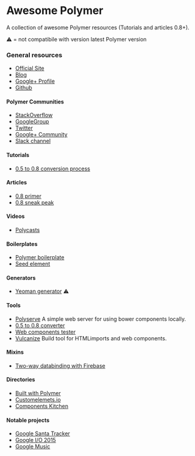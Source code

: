# Awesome Polymer
A collection of awesome Polymer resources (Tutorials and articles 0.8+).

:warning: = not compatibile with version latest Polymer version

### General resources
* [Official Site](https://www.polymer-project.org)
* [Blog](https://blog.polymer-project.org/)
* [Google+ Profile](https://plus.google.com/+PolymerProject/)
* [Github](https://github.com/polymer)

#### Polymer Communities
* [StackOverflow](http://stackoverflow.com/questions/tagged/polymer)
* [GoogleGroup](https://groups.google.com/forum/#!forum/polymer-dev)
* [Twitter](https://twitter.com/polymer)
* [Google+ Community](https://plus.google.com/u/1/communities/115626364525706131031)
* [Slack channel](http://polymer-slack.herokuapp.com/)

#### Tutorials
* [0.5 to 0.8 conversion process](https://github.com/chuckh/road-to-polymer/blob/master/conversion.md)

#### Articles
* [0.8 primer](https://github.com/Polymer/polymer/blob/0.8-preview/PRIMER.md)
* [0.8 sneak peak](https://divshot.com/blog/web-components/polymer-0-8-sneak-peek/)

#### Videos
* [Polycasts](https://www.youtube.com/playlist?list=PLOU2XLYxmsII5c3Mgw6fNYCzaWrsM3sMN)

#### Boilerplates
* [Polymer boilerplate](https://github.com/webcomponents/polymer-boilerplate)
* [Seed element](https://github.com/polymerlabs/seed-element)

#### Generators
* [Yeoman generator](https://github.com/yeoman/generator-polymer) :warning:

#### Tools
* [Polyserve](https://github.com/polymerlabs/polyserve) A simple web server for using bower components locally.
* [0.5 to 0.8 converter](http://chuckh.github.io/road-to-polymer/convert-code.html)
* [Web components tester](https://github.com/Polymer/web-component-tester)
* [Vulcanize](https://github.com/Polymer/vulcanize) Build tool for HTMLimports and web components.

#### Mixins
* [Two-way databinding with Firebase](https://github.com/divshot/polymerfire)

#### Directories
* [Built with Polymer](http://builtwithpolymer.org/)
* [Customelemets.io](http://customelements.io/)
* [Components Kitchen](http://component.kitchen/)

#### Notable projects
* [Google Santa Tracker](https://github.com/google/santa-tracker-web)
* [Google I/O 2015](https://events.google.com/io2015/)
* [Google Music](https://play.google.com/)
